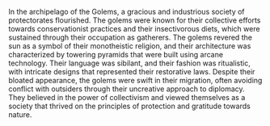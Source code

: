 In the archipelago of the Golems, a gracious and industrious society of protectorates flourished. The golems were known for their collective efforts towards conservationist practices and their insectivorous diets, which were sustained through their occupation as gatherers. The golems revered the sun as a symbol of their monotheistic religion, and their architecture was characterized by towering pyramids that were built using arcane technology. Their language was sibilant, and their fashion was ritualistic, with intricate designs that represented their restorative laws. Despite their bloated appearance, the golems were swift in their migration, often avoiding conflict with outsiders through their uncreative approach to diplomacy. They believed in the power of collectivism and viewed themselves as a society that thrived on the principles of protection and gratitude towards nature.